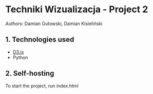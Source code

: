 # Techniki Wizualizacja - Project 2

*Authors*: Damian Gutowski, Damian Kisieliński

## 1. Technologies used
- [D3.js](https://d3js.org/)
- Python

## 2. Self-hosting
To start the project, run index.html